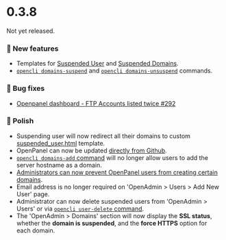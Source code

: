 # 0.3.8

Not yet released.

### 🚀 New features
- Templates for [Suspended User](/docs/admin/services/nginx/#suspended-user-template) and [Suspended Domains](/docs/admin/services/nginx/#suspended-domain-template).
- [`opencli domains-suspend`](https://dev.openpanel.com/cli/domains.html#Suspend-Domain) and [`opencli domains-unsuspend`](https://dev.openpanel.com/cli/domains.html#Unsuspend-Domain) commands.

### 🐛 Bug fixes
- [Openpanel dashboard - FTP Accounts listed twice #292](https://github.com/stefanpejcic/OpenPanel/issues/292)

### 💅 Polish
- Suspending user will now redirect all their domains to custom [suspended_user.html](https://github.com/stefanpejcic/openpanel-configuration/blob/main/nginx/suspended_user.html) template.
- OpenPanel can now be updated [directly from Github](/docs/admin/intro/#manual-updates).
- [`opencli domains-add` command](https://dev.openpanel.com/cli/domains.html#Add-Domain-to-User) will no longer allow users to add the server hostname as a domain.
- [Administrators can now prevent OpenPanel users from creating certain domains](https://dev.openpanel.com/customize.html#Domain-Restriction).
- Email address is no longer required on 'OpenAdmin > Users > Add New User' page.
- Administrator can now delete suspended users from 'OpenAdmin > Users' or via [`opencli user-delete` command](https://dev.openpanel.com/cli/users.html#Delete-User).
- The 'OpenAdmin > Domains' section will now display the **SSL status**, whether the **domain is suspended**, and the **force HTTPS** option for each domain.
